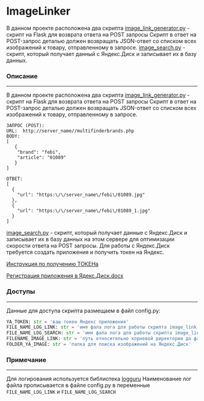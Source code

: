 # ImageLinker
В данном проекте расположена два скрипта
[image_link_generator.py](image_link_generator.py) - скрипт на Flask для возврата ответа на 
POST запросы
Скрипт в ответ на POST-запрос деталью должен возвращать JSON-ответ 
со списком всех изображений к товару, отправленному в запросе.
[image_search.py](image_search.py) - скрипт, который получает данный с Яндекс.Диск и 
записывает их в базу данных.

### Описание

------------
В данном проекте расположена два скрипта
[image_link_generator.py](image_link_generator.py) - скрипт на Flask для возврата ответа на 
POST запросы
Скрипт в ответ на POST-запрос деталью должен возвращать JSON-ответ 
со списком всех изображений к товару, отправленному в запросе.
````
ЗАПРОС (POST):
URL:  http://server_name//multifinderbrands.php
BODY: 
[
   {
  	"brand": "febi",
  	"article": "01089"
   }
]

ОТВЕТ:
[
  {
    "url": "https:\/\/server_name\/febi\/01089.jpg"
  },
  {
    "url": "https:\/\/server_name\/febi\/01089_1.jpg"
  }
]
````
[image_search.py](image_search.py) - скрипт, который получает данные с Яндекс.Диск и 
записывает их в базу данных на этом сервере для оптимизации скорости ответа на POST запросы.
Для работы с Яндекс.Диск требуется создать приложения и получить токен на Яндекс.

[Инструкция по получению ТОКЕНа](https://snipp.ru/php/disk-yandex)

[Регистрация приложения в Ядекс.Диск.docx](%D0%E5%E3%E8%F1%F2%F0%E0%F6%E8%FF%20%EF%F0%E8%EB%EE%E6%E5%ED%E8%FF%20%E2%20%DF%E4%E5%EA%F1.%C4%E8%F1%EA.docx)

### Доступы

------------
Данные для доступа скрипта размещаем в файл config.py:  
```python
YA_TOKEN: str = 'ваш токен Яндекс приложения'
FILE_NAME_LOG_LINK: str = 'имя фала лога для работы скрипта image_link_generator.py'
FILE_NAME_LOG_SEARCH: str = 'имя фала лога для работы скрипта image_link_generator.py'
FILENAME_IMAGE_LINK: str = 'путь относительно корневой директории до файла БД'
FOLDER_YA_IMAGE: str = 'папка для поиска изображений на Яндекс.Диск'
```

### Примечание 

------------
Для логирования используется библиотека [logguru](https://loguru.readthedocs.io/en/stable/overview.html)
Наименование лог файла прописывается в файле config.py в переменные `FILE_NAME_LOG_LINK` 
и `FILE_NAME_LOG_SEARCH`